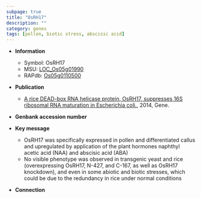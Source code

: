 ```yaml
---
subpage: true
title: "OsRH17"
description: ""
category: genes
tags: [pollen, biotic stress, abscisic acid]
---
```


* **Information**  
    + Symbol: OsRH17  
    + MSU: [LOC_Os05g01990](http://rice.plantbiology.msu.edu/cgi-bin/ORF_infopage.cgi?orf=LOC_Os05g01990)  
    + RAPdb: [Os05g0110500](http://rapdb.dna.affrc.go.jp/viewer/gbrowse_details/irgsp1?name=Os05g0110500)  

* **Publication**  
    + [A rice DEAD-box RNA helicase protein, OsRH17, suppresses 16S ribosomal RNA maturation in Escherichia coli.](http://www.ncbi.nlm.nih.gov/pubmed?term=A+rice+DEAD-box+RNA+helicase+protein,+OsRH17,+suppresses+16S+ribosomal+RNA+maturation+in+Escherichia+coli.%5BTitle%5D), 2014, Gene.

* **Genbank accession number**  

* **Key message**  
    + OsRH17 was specifically expressed in pollen and differentiated callus and upregulated by application of the plant hormones naphthyl acetic acid (NAA) and abscisic acid (ABA)
    + No visible phenotype was observed in transgenic yeast and rice (overexpressing OsRH17, N-427, and C-167, as well as OsRH17 knockdown), and even in some abiotic and biotic stresses, which could be due to the redundancy in rice under normal conditions

* **Connection**  



